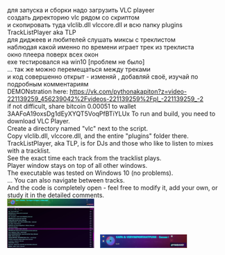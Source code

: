 для запуска и сборки надо загрузить VLC playeer <br>
создать директорию vlc рядом со скриптом <br>
и скопировать туда vlclib.dll vlccore.dll и всю папку plugins <br>
TrackListPlayer aka TLP <br>
для диджеев и любителей слушать миксы с треклистом <br> наблюдая какой именно по времени играет трек из треклиста <br>
окно плеера поверх всех окон<br>
exe тестировался на win10 [проблем не было] <br>
... так же можно перемещаться между треками <br>
и код совершенно открыт - изменяй , добавляй своё, изучай по подробным комментариям <br>
DEMONstration here: https://vk.com/pythonakapiton?z=video-221139259_456239042%2Fvideos-221139259%2Fpl_-221139259_-2 <br>
if not difficult, share bitcoin 0.00051 to wallet 3AAFoA19oxsDg1dEyXYQT5VoqPfBTiYLUx
To run and build, you need to download VLC Player. <br>
Create a directory named "vlc" next to the script. <br>
Copy vlclib.dll, vlccore.dll, and the entire "plugins" folder there. <br>
TrackListPlayer, aka TLP, is for DJs and those who like to listen to mixes with a tracklist. <br>
See the exact time each track from the tracklist plays. <br>
Player window stays on top of all other windows. <br>
The executable was tested on Windows 10 (no problems). <br>
... You can also navigate between tracks. <br>
And the code is completely open - feel free to modify it, add your own, or study it in the detailed comments. <br>
 <img src="/TLP.jpg" alt="TLP" style="width:200px;margin-right:10px;">
    <img src="/TLP2.jpg" alt="TLP2" style="width:200px;">
